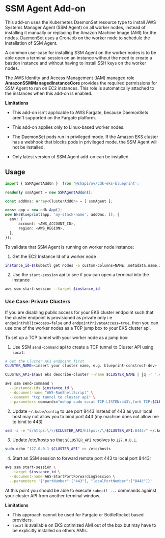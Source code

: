 # SSM Agent Add-on

This add-on uses the Kubernetes DaemonSet resource type to install AWS Systems Manager Agent (SSM Agent) on all worker nodes, instead of installing it manually or replacing the Amazon Machine Image (AMI) for the nodes. DaemonSet uses a CronJob on the worker node to schedule the installation of SSM Agent.

A common use-case for installing SSM Agent on the worker nodes is to be able open a terminal session on an instance without the need to create a bastion instance and without having to install SSH keys on the worker nodes.

The AWS Identity and Access Management (IAM) managed role **AmazonSSMManagedInstanceCore** provides the required permissions for SSM Agent to run on EC2 instances. This role is automatically attached to the instances when this add-on is enabled.

**Limitations**

* This add-on isn't applicable to AWS Fargate, because DaemonSets aren't supported on the Fargate platform.

* This add-on applies only to Linux-based worker nodes.

* The DaemonSet pods run in privileged mode. If the Amazon EKS cluster has a webhook that blocks pods in privileged mode, the SSM Agent will not be installed.

* Only latest version of SSM Agent add-on can be installed.

## Usage

```typescript
import { SSMAgentAddOn }  from '@shapirov/cdk-eks-blueprint';

readonly ssmAgent = new SSMAgentAddon();

const addOns: Array<ClusterAddOn> = [ ssmAgent ];

const app = new cdk.App();
new EksBlueprint(app, 'my-stack-name', addOns, [], {
  env: {
      account: <AWS_ACCOUNT_ID>,
      region: <AWS_REGION>,
  },
});
```

To validate that SSM Agent is running on worker node instance:

1. Get the EC2 Instance Id of a worker node

```bash
instance_id=$(kubectl get nodes -o custom-columns=NAME:.metadata.name,INSTANCEID:.spec.providerID | awk -F/ 'FNR == 2 {print $5}')
```

2. Use the `start-session` api to see if you can open a terminal into the instance

```bash
aws ssm start-session --target $instance_id
```

### Use Case: Private Clusters

If you are disabling public access for your EKS cluster endpoint such that the cluster endpoint is provisioned as private only i.e `endpointPublicAccess=false` and `endpointPrivateAccess=true`, then you can use one of the worker nodes as a TCP jump box to your EKS cluster api.

To set up a TCP tunnel with your worker node as a jump box:

1. Use SSM `send-command` api to create a TCP tunnel to Cluster API using `socat`:

```bash
# Get the Cluster API endpoint first
CLUSTER_NAME=<insert your cluster name, e.g. blueprint-construct-dev>

CLUSTER_API=$(aws eks describe-cluster --name $CLUSTER_NAME | jq -r '.cluster.endpoint' | awk -F/ '{print $3}')

aws ssm send-command \
  --instance-ids $instance_id \
  --document-name "AWS-RunShellScript" \
  --comment "tcp tunnel to cluster api" \
  --parameters commands="nohup sudo socat TCP-LISTEN:443\,fork TCP:$CLUSTER_API:443 &"
```

2. Update `~/.kube/config` to use port 8443 instead of 443 as your local host may not allow you to bind port 443 (my machine does not allow me to bind to 443)

```bash
sed -i -e "s/https:\/\/$CLUSTER_API/https:\/\/$CLUSTER_API:8443/" ~/.kube/config
```

3. Update /etc/hosts so that `$CLUSTER_API` resolves to `127.0.0.1`.

```bash
sudo echo "127.0.0.1 $CLUSTER_API" >> /etc/hosts
```
4. Start an SSM session to forward remote port 443 to local port 8443:

```bash
aws ssm start-session \
  --target $instance_id \
  --document-name AWS-StartPortForwardingSession \
  --parameters '{"portNumber":["443"], "localPortNumber":["8443"]}'
```

At this point you should be able to execute `kubectl ...` commands against your cluster API from another terminal window.

**Limitations**

* This approach cannot be used for Fargate or BottleRocket based providers.
* `socat` is available on EKS optimized AMI out of the box but may have to be explicitly installed on others AMIs.
